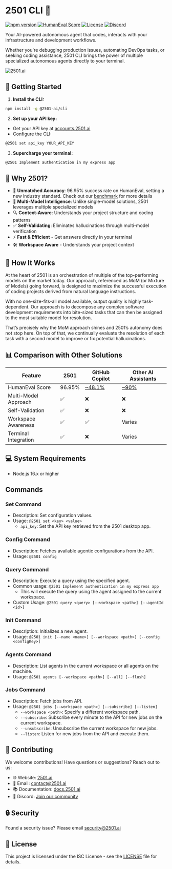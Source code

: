 # 2501 CLI 🤖

[![npm version](https://img.shields.io/npm/v/@2501-ai/cli.svg)](https://www.npmjs.com/package/@2501-ai/cli)
[![HumanEval Score](https://img.shields.io/badge/HumanEval-96.95%25-brightgreen.svg)](https://www.2501.ai/research/full-humaneval-benchmark)
[![License](https://img.shields.io/badge/license-ISC-blue.svg)](LICENSE)
[![Discord](https://img.shields.io/badge/chat-on%20discord-7289DA.svg)](https://discord.gg/DYC8ryeC7e)

Your AI-powered autonomous agent that codes, interacts with your infrastructure and development workflows.

Whether you're debugging production issues, automating DevOps tasks, or seeking coding assistance, 2501 CLI brings the power of multiple specialized autonomous agents directly to your terminal.

![2501.ai](https://2501-cli.s3.us-east-1.amazonaws.com/demo-2501-accelerated-1.gif)

## 🚀 Getting Started

1. **Install the CLI:**

```bash
npm install -g @2501-ai/cli
```

2. **Set up your API key:**

- Get your API key at [accounts.2501.ai](https://accounts.2501.ai)
- Configure the CLI:

```bash
@2501 set api_key YOUR_API_KEY
```

3. **Supercharge your terminal:**

```bash
@2501 Implement authentication in my express app
```

## 🤔 Why 2501?

- 🎯 **Unmatched Accuracy**: 96.95% success rate on HumanEval, setting a new industry standard. Check out our [benchmark](https://2501-ai.webflow.io/blog/full-humaneval-benchmark) for more details
- 🧠 **Multi-Model Intelligence**: Unlike single-model solutions, 2501 leverages multiple specialized models
- 🔍 **Context-Aware**: Understands your project structure and coding patterns
- ✅ **Self-Validating**: Eliminates hallucinations through multi-model verification
- ⚡ **Fast & Efficient** - Get answers directly in your terminal
- 🛠️ **Workspace Aware** - Understands your project context

## 🧠 How It Works

At the heart of 2501 is an orchestration of multiple of the top-performing models on the market today. Our approach, referenced as MoM (or Mixture of Models) going forward, is designed to maximize the successful execution of coding projects derived from natural language instructions.

With no one-size-fits-all model available, output quality is highly task-dependent. Our approach is to decompose any complex software development requirements into bite-sized tasks that can then be assigned to the most suitable model for resolution.

That’s precisely why the MoM approach shines and 2501’s autonomy does not stop here. On top of that, we continually evaluate the resolution of each task with a second model to improve or fix potential hallucinations.

## 📊 Comparison with Other Solutions

| Feature              | 2501   | GitHub Copilot                                    | Other AI Assistants                                       |
| -------------------- | ------ | ------------------------------------------------- | --------------------------------------------------------- |
| HumanEval Score      | 96.95% | [~48.1%](https://cdn.openai.com/papers/gpt-4.pdf) | [~90%](https://artificialanalysis.ai/leaderboards/models) |
| Multi-Model Approach | ✅     | ❌                                                | ❌                                                        |
| Self-Validation      | ✅     | ❌                                                | ❌                                                        |
| Workspace Awareness  | ✅     | ✅                                                | Varies                                                    |
| Terminal Integration | ✅     | ❌                                                | Varies                                                    |

## 💻 System Requirements

- Node.js 16.x or higher

## Commands

### Set Command

- Description: Set configuration values.
- Usage: `@2501 set <key> <value>`
  - `api_key`: Set the API key retrieved from the 2501 desktop app.

### Config Command

- Description: Fetches available agentic configurations from the API.
- Usage: `@2501 config`

### Query Command

- Description: Execute a query using the specified agent.
- Common usage: `@2501 Implement authentication in my express app`
  - This will execute the query using the agent assigned to the current workspace.
- Custom Usage: `@2501 query <query> [--workspace <path>] [--agentId <id>]`

### Init Command

- Description: Initializes a new agent.
- Usage: `@2501 init [--name <name>] [--workspace <path>] [--config <configKey>]`

### Agents Command

- Description: List agents in the current workspace or all agents on the machine.
- Usage: `@2501 agents [--workspace <path>] [--all] [--flush]`

### Jobs Command

- Description: Fetch jobs from API.
- Usage: `@2501 jobs [--workspace <path>] [--subscribe] [--listen]`
  - `--workspace <path>`: Specify a different workspace path.
  - `--subscribe`: Subscribe every minute to the API for new jobs on the current workspace.
  - `--unsubscribe`: Unsubscribe the current workspace for new jobs.
  - `--listen`: Listen for new jobs from the API and execute them.

## 🤝 Contributing

We welcome contributions! Have questions or suggestions? Reach out to us:

- 🌐 Website: [2501.ai](https://2501.ai)
- 📧 Email: [contact@2501.ai](mailto:contact@2501.ai)
- 📚 Documentation: [docs.2501.ai](https://docs.2501.ai)
- 💬 Discord: [Join our community](https://discord.gg/DYC8ryeC7e)

## 🔒 Security

Found a security issue? Please email security@2501.ai

## 📄 License

This project is licensed under the ISC License - see the [LICENSE](LICENSE) file for details.
